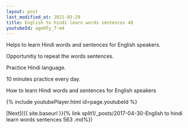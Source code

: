 ```yaml
---
layout: post
last_modified_at: 2021-03-29
title: English to hindi learn words sentences 48 
youtubeId: ageHTy_T-m4
---
```

 
 
Helps to learn Hindi words and sentences for English speakers.

Opportunitiy to repeat the words sentences. 

Practice Hindi language. 
 
10 minutes practice every day. 
 
How to learn Hindi words and sentences for English speakers 
 
{% include youtubePlayer.html id=page.youtubeId %}
 
 
[Next]({{ site.baseurl }}{% link  split1/_posts/2017-04-30-English to hindi learn words sentences 563 .md%})
 
